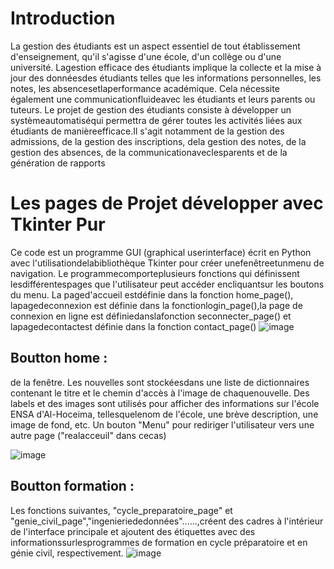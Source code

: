 # Introduction 
La gestion des étudiants est un aspect essentiel de tout établissement
d'enseignement, qu'il s'agisse d'une école, d'un collège ou d'une université. Lagestion efficace des étudiants implique la collecte et la mise à jour des donnéesdes étudiants telles que les informations personnelles, les notes, les absencesetlaperformance académique. Cela nécessite également une communicationfluideavec les étudiants et leurs parents ou tuteurs. Le projet de gestion des étudiants consiste à développer un systèmeautomatiséqui permettra de gérer toutes les activités liées aux étudiants de manièreefficace.Il s'agit notamment de la gestion des admissions, de la gestion des inscriptions, dela gestion des notes, de la gestion des absences, de la communicationaveclesparents et de la génération de rapports

# Les pages de Projet développer avec Tkinter Pur 
Ce code est un programme GUI (graphical userinterface) écrit en Python avec l'utilisationdelabibliothèque Tkinter pour créer unefenêtreetunmenu de navigation. Le programmecomporteplusieurs fonctions qui définissent lesdifférentespages que l'utilisateur peut accéder encliquantsur les boutons du menu. La paged'accueil estdéfinie dans la fonction home_page(), lapagedeconnexion est définie dans la fonctionlogin_page(),la page de connexion en ligne est définiedanslafonction seconnecter_page() et lapagedecontactest définie dans la fonction contact_page()
![image](https://github.com/chaymaemerhrioui1/gestion_des_etudiants/assets/128318349/f16ecd32-11de-4579-8423-c6ac3cb16c04)

## Boutton home : 

 de la fenêtre. Les nouvelles sont stockéesdans une liste de dictionnaires contenant le titre et le chemin d'accès à l'image de chaquenouvelle. Des labels et des images sont utilisés pour afficher des informations sur l'école ENSA d'Al-Hoceima, tellesquelenom de l'école, une brève description, une image de fond, etc. Un bouton "Menu" pour rediriger l'utilisateur vers une autre page ("realacceuil" dans cecas)

![image](https://github.com/chaymaemerhrioui1/gestion_des_etudiants/assets/128318349/f107dd52-0873-44ce-9411-38d4c49a79ae)

## Boutton formation : 

Les fonctions suivantes, "cycle_preparatoire_page" et "genie_civil_page","ingenieriededonnées"......,créent des cadres à l'intérieur de l'interface principale et ajoutent des étiquettes avec des informationssurlesprogrammes de formation en cycle préparatoire et en génie civil, respectivement.
![image](https://github.com/chaymaemerhrioui1/gestion_des_etudiants/assets/128318349/d1795010-d316-435a-b173-31afee25d8f0)






